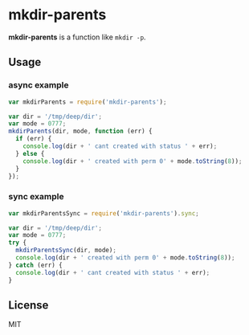 mkdir-parents
=============

  **mkdir-parents** is a function like `mkdir -p`.

Usage
-----

### async example

```js
var mkdirParents = require('mkdir-parents');

var dir = '/tmp/deep/dir';
var mode = 0777;
mkdirParents(dir, mode, function (err) {
  if (err) {
    console.log(dir + ' cant created with status ' + err);
  } else {
    console.log(dir + ' created with perm 0' + mode.toString(8));
  }
});
```

### sync example

```js
var mkdirParentsSync = require('mkdir-parents').sync;

var dir = '/tmp/deep/dir';
var mode = 0777;
try {
  mkdirParentsSync(dir, mode);
  console.log(dir + ' created with perm 0' + mode.toString(8));
} catch (err) {
  console.log(dir + ' cant created with status ' + err);
}
```

License
-------

  MIT
